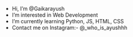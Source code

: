 - Hi, I’m @Gaikarayush
- I’m interested in Web Development
- I’m currently learning Python, JS, HTML, CSS
- Contact me on Instagram:- @_who_is_ayushhh

<!---
Gaikarayush/Gaikarayush is a ✨ special ✨ repository because its `README.md` (this file) appears on your GitHub profile.
You can click the Preview link to take a look at your changes.
--->
